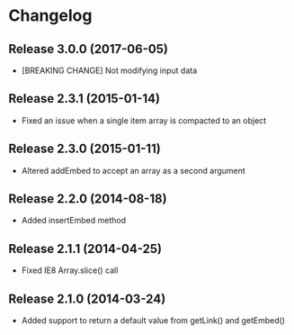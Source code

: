 # Changelog

## Release 3.0.0 (2017-06-05)
 * [BREAKING CHANGE] Not modifying input data

## Release 2.3.1 (2015-01-14)
 * Fixed an issue when a single item array is compacted to an object

## Release 2.3.0 (2015-01-11)
 * Altered addEmbed to accept an array as a second argument

## Release 2.2.0 (2014-08-18)
 * Added insertEmbed method

## Release 2.1.1 (2014-04-25)
 * Fixed IE8 Array.slice() call

## Release 2.1.0 (2014-03-24)
 * Added support to return a default value from getLink() and getEmbed()
